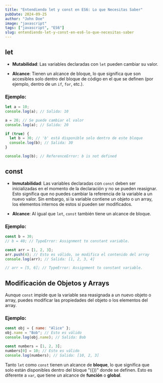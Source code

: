 ```yaml
---
title: "Entendiendo let y const en ES6: Lo que Necesitas Saber"
pubDate: 2024-09-25
author: "John Doe"
image: "javascript"
tags: ["javascript", "ES6"]
slug: entendiendo-let-y-const-en-es6-lo-que-necesitas-saber
---
```


## let

- **Mutabilidad**: Las variables declaradas con `let` pueden cambiar su valor.

- **Alcance**: Tienen un alcance de bloque, lo que significa que son accesibles solo dentro del bloque de código en el que se definen (por ejemplo, dentro de un `if`, `for`, etc.).

### Ejemplo:

```javascript
let a = 10;
console.log(a); // Salida: 10

a = 20; // Se puede cambiar el valor
console.log(a); // Salida: 20

if (true) {
  let b = 30; // 'b' está disponible solo dentro de este bloque
  console.log(b); // Salida: 30
}

console.log(b); // ReferenceError: b is not defined
```

## const

- **Inmutabilidad**: Las variables declaradas con `const` deben ser inicializadas en el momento de la declaración y no se pueden reasignar. Esto significa que no puedes cambiar la referencia de la variable a un nuevo valor. Sin embargo, si la variable contiene un objeto o un array, los elementos internos de estos sí pueden ser modificados.

- **Alcance**: Al igual que `let`, `const` también tiene un alcance de bloque.

### Ejemplo:

```javascript
const b = 30;
// b = 40; // TypeError: Assignment to constant variable.

const arr = [1, 2, 3];
arr.push(4); // Esto es válido, se modifica el contenido del array
console.log(arr); // Salida: [1, 2, 3, 4]

// arr = [5, 6]; // TypeError: Assignment to constant variable.
```

## Modificación de Objetos y Arrays

Aunque `const` impide que la variable sea reasignada a un nuevo objeto o array, puedes modificar las propiedades del objeto o los elementos del array.

### Ejemplo:

```javascript
const obj = { name: "Alice" };
obj.name = "Bob"; // Esto es válido
console.log(obj.name); // Salida: Bob

const numbers = [1, 2, 3];
numbers[0] = 10; // Esto es válido
console.log(numbers); // Salida: [10, 2, 3]
```

Tanto `let` como `const` tienen un alcance de **bloque**, lo que significa que solo están disponibles dentro del bloque "({})" donde se definen. Esto es diferente a `var`, que tiene un alcance de **función** o **global**.
